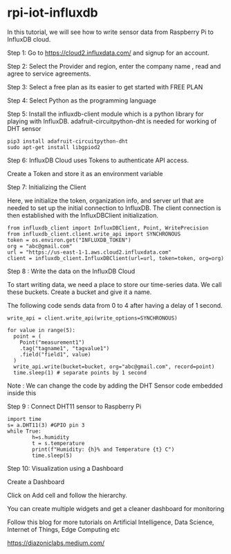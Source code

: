 # rpi-iot-influxdb

In this tutorial, we will see how to write sensor data from Raspberry Pi to InfluxDB cloud.

Step 1: Go to https://cloud2.influxdata.com/ and signup for an account.

Step 2: Select the Provider and region, enter the company name , read and agree to service agreements.

Step 3: Select a free plan as its easier to get started with FREE PLAN

Step 4: Select Python as the programming language


Step 5: Install the influxdb-client module which is a python library for playing with InfluxDB. adafruit-circuitpython-dht is needed for working of DHT sensor

```pip3 install influxdb-client
pip3 install adafruit-circuitpython-dht
sudo apt-get install libgpiod2
```

Step 6: InfluxDB Cloud uses Tokens to authenticate API access.

Create a Token and store it as an environment variable

Step 7: Initializing the Client

Here, we initialize the token, organization info, and server url that are needed to set up the initial connection to InfluxDB. The client connection is then established with the InfluxDBClient initialization.

```import influxdb_client, os, time
from influxdb_client import InfluxDBClient, Point, WritePrecision
from influxdb_client.client.write_api import SYNCHRONOUS
token = os.environ.get("INFLUXDB_TOKEN")
org = "abc@gmail.com"
url = "https://us-east-1-1.aws.cloud2.influxdata.com"
client = influxdb_client.InfluxDBClient(url=url, token=token, org=org)
```

Step 8 : Write the data on the InfluxDB Cloud

To start writing data, we need a place to store our time-series data. We call these buckets. Create a bucket and give it a name.

The following code sends data from 0 to 4 after having a delay of 1 second.

```bucket="temp_bucket"
write_api = client.write_api(write_options=SYNCHRONOUS)
   
for value in range(5):
  point = (
    Point("measurement1")
    .tag("tagname1", "tagvalue1")
    .field("field1", value)
  )
  write_api.write(bucket=bucket, org="abc@gmail.com", record=point)
  time.sleep(1) # separate points by 1 second
```
Note : We can change the code by adding the DHT Sensor code embedded inside this

Step 9 : Connect DHT11 sensor to Raspberry Pi

```import adafruit_dht as a
import time
s= a.DHT11(3) #GPIO pin 3
while True:
        h=s.humidity
        t = s.temperature
        print(f"Humidity: {h}% and Temperature {t} C")
        time.sleep(5)
```
        
Step 10: Visualization using a Dashboard

Create a Dashboard


Click on Add cell and follow the hierarchy.


You can create multiple widgets and get a cleaner dashboard for monitoring

Follow this blog for more tutorials on Artificial Intelligence, Data Science, Internet of Things, Edge Computing etc

https://diazoniclabs.medium.com/ 


